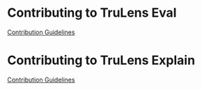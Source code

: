 # Contributing to TruLens Eval
[Contribution Guidelines](https://github.com/truera/trulens/blob/main/trulens_eval/CONTRIBUTING.md)

# Contributing to TruLens Explain
[Contribution Guidelines](https://github.com/truera/trulens/blob/main/trulens_explain/CONTRIBUTING.md)
